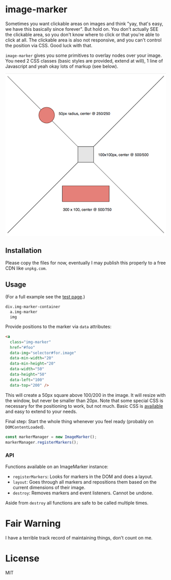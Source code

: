 # image-marker

Sometimes you want clickable areas on images and think "yay, that's easy, we have this basically since forever". But
hold on. You don't actually SEE the clickable area, so you don't know where to click or that you're able to click at
all. The clickable area is also not responsive, and you can't control the position via CSS. Good luck with that.

`image-marker` gives you some primitives to overlay nodes over your image. You need 2 CSS classes (basic styles are
provided, extend at will), 1 line of Javascript and yeah okay lots of markup (see below).

![Screenshot showing some boxes with red, partially transparent overlays that perfectly matches the underlying shape.](screen.png)

## Installation

Please copy the files for now, eventually I may publish this properly to a free CDN like `unpkg.com`.

## Usage

(For a full example see the [test page](index.html).)

~~~ jade
div.img-marker-container
  a.img-marker
  img
~~~

Provide positions to the marker via `data` attributes:

~~~ html
<a
  class="img-marker"
  href="#foo"
  data-img="selector#for.image"
  data-min-width="20"
  data-min-height="20"
  data-width="50"
  data-height="50"
  data-left="100"
  data-top="200" />
~~~

This will create a 50px square above 100/200 in the image. It will resize with the window, but never be smaller than 20px. Note that some special CSS is necessary for the positioning to work, but not much. Basic CSS is [available](dist/image-marker.min.css) and easy to extend to your needs.

Final step: Start the whole thing whenever you feel ready (probably on `DOMContentLoaded`).

~~~ javascript
const markerManager = new ImageMarker();
markerManager.registerMarkers();
~~~

### API

Functions available on an ImageMarker instance:

* `registerMarkers`: Looks for markers in the DOM and does a layout.
* `layout`: Goes through all markers and repositions them based on the current dimensions of their image.
* `destroy`: Removes markers and event listeners. Cannot be undone.

Aside from `destroy` all functions are safe to be called multiple times.

# Fair Warning

I have a terrible track record of maintaining things, don't count on me.

# License

MIT
